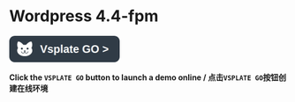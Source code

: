 # Wordpress 4.4-fpm

<a href="https://www.vsplate.com/?docker-compose=https://github.com/vsplate/dcenvs/wordpress/4.4-fpm"><img alt="VSPLATE GO" src="https://raw.githubusercontent.com/vsplate/images/master/vsgo_btn.png" width="200px"></a>

**Click the `VSPLATE GO` button to launch a demo online / 点击`VSPLATE GO`按钮创建在线环境**